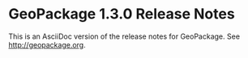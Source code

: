 # GeoPackage 1.3.0 Release Notes
This is an AsciiDoc version of the release notes for GeoPackage. See http://geopackage.org.
